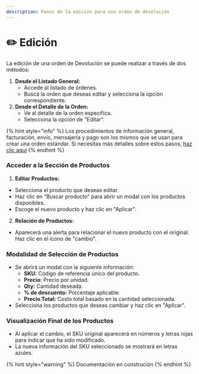 ```yaml
---
description: Pasos de la edición para una orden de devolución
---
```


# ✏️ Edición

La edición de una orden de Devolución se puede realizar a través de dos métodos:

1. **Desde el Listado General:**
   * Accede al listado de órdenes.
   * Busca la orden que deseas editar y selecciona la opción correspondiente.
2. **Desde el Detalle de la Orden:**
   * Ve al detalle de la orden específica.
   * Selecciona la opción de "Editar".

{% hint style="info" %}
Los procedimientos de información general, facturación, envío, mensajería y pago son los mismos que se usan para crear una orden estándar. Si necesitas más detalles sobre estos pasos, [haz clic aqui](https://docs.e-middleware.com/ordenes/ordenes-standard/creacion)
{% endhint %}

### Acceder a la Sección de Productos

1. **Editar Productos:**

* Selecciona el producto que deseas editar.
* Haz clic en "Buscar producto" para abrir un modal con los productos disponibles.
* Escoge el nuevo producto y haz clic en "Aplicar".

2. **Relación de Productos:**

* Aparecerá una alerta para relacionar el nuevo producto con el original. Haz clic en el ícono de "cambio".

### Modalidad de Selección de Productos

* Se abrirá un modal con la siguiente información:
  * **SKU:** Código de referencia único del producto.
  * **Precio:** Precio por unidad.
  * **Qty:** Cantidad deseada.
  * **% de descuento:** Porcentaje aplicable.
  * **Precio Total:** Costo total basado en la cantidad seleccionada.
* Selecciona los productos que deseas cambiar y haz clic en "Aplicar".

### Visualización Final de los Productos

* Al aplicar el cambio, el SKU original aparecerá en números y letras rojas para indicar que ha sido modificado.
* La nueva información del SKU seleccionado se mostrará en letras azules.

{% hint style="warning" %}
Documentación en construción
{% endhint %}

